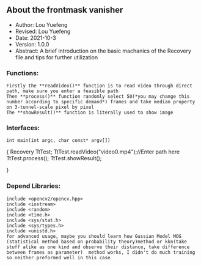 ## About the frontmask vanisher

- Author: Lou Yuefeng
- Revised: Lou Yuefeng
- Date: 2021-10-3
- Version: 1.0.0
- Abstract: A brief introduction on the basic machanics of the Recovery file and tips for further utilization
### Functions:
	Firstly the **readVideo()** function is to read video through direct path, make sure you enter a feasible path
	Then **process()** function randomly select 50(*you may change this number according to specific demand*) frames and take median property on 3-tunnel-scale pixel by pixel
	The **showResult()** function is literally used to show image
### Interfaces:
	int main(int argc, char const* argv[])
 {
     Recovery TtTest;
     TtTest.readVideo("video0.mp4");//Enter path here
     TtTest.process();
     TtTest.showResult();
 
 }

### Depend Libraries:
	include <opencv2/opencv.hpp>
	include <iostream>
	include <random>
	include <time.h>
	include <sys/stat.h>
	include <sys/types.h>
	include <unistd.h>
	for advanced usage, maybe you should learn how Gussian Model MOG (statistical method based on probability theory)method or kkn(take stuff alike as one kind and observe their distance, take difference between frames as parameter)  method works, I didn't do much training so neither preformed well in this case
